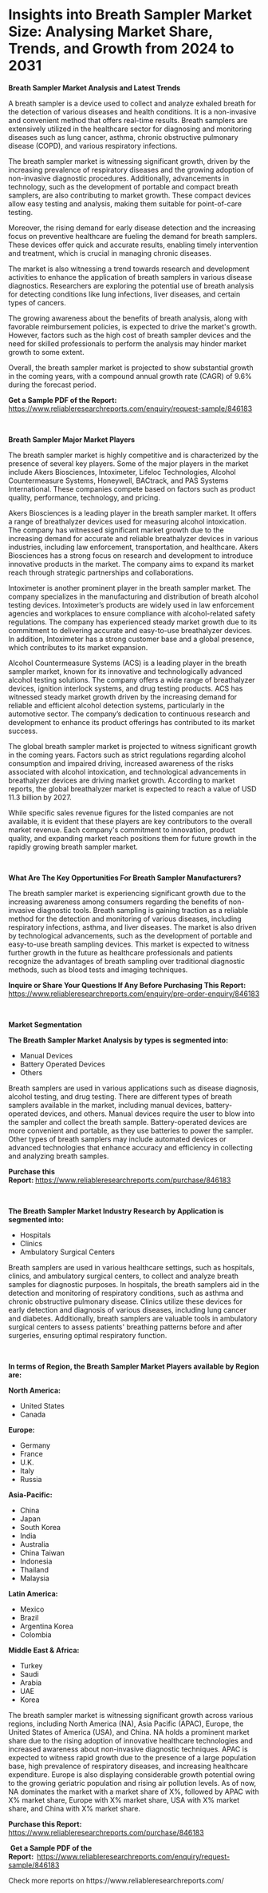 <p><h1>Insights into Breath Sampler Market Size: Analysing Market Share, Trends, and Growth from 2024 to 2031</h1></p><p><strong>Breath Sampler Market Analysis and Latest Trends</strong></p>
<p><p>A breath sampler is a device used to collect and analyze exhaled breath for the detection of various diseases and health conditions. It is a non-invasive and convenient method that offers real-time results. Breath samplers are extensively utilized in the healthcare sector for diagnosing and monitoring diseases such as lung cancer, asthma, chronic obstructive pulmonary disease (COPD), and various respiratory infections.</p><p>The breath sampler market is witnessing significant growth, driven by the increasing prevalence of respiratory diseases and the growing adoption of non-invasive diagnostic procedures. Additionally, advancements in technology, such as the development of portable and compact breath samplers, are also contributing to market growth. These compact devices allow easy testing and analysis, making them suitable for point-of-care testing.</p><p>Moreover, the rising demand for early disease detection and the increasing focus on preventive healthcare are fueling the demand for breath samplers. These devices offer quick and accurate results, enabling timely intervention and treatment, which is crucial in managing chronic diseases.</p><p>The market is also witnessing a trend towards research and development activities to enhance the application of breath samplers in various disease diagnostics. Researchers are exploring the potential use of breath analysis for detecting conditions like lung infections, liver diseases, and certain types of cancers.</p><p>The growing awareness about the benefits of breath analysis, along with favorable reimbursement policies, is expected to drive the market's growth. However, factors such as the high cost of breath sampler devices and the need for skilled professionals to perform the analysis may hinder market growth to some extent.</p><p>Overall, the breath sampler market is projected to show substantial growth in the coming years, with a compound annual growth rate (CAGR) of 9.6% during the forecast period.</p></p>
<p><strong>Get a Sample PDF of the Report:&nbsp;</strong> <a href="https://www.reliableresearchreports.com/enquiry/request-sample/846183">https://www.reliableresearchreports.com/enquiry/request-sample/846183</a></p>
<p>&nbsp;</p>
<p><strong>Breath Sampler Major Market Players</strong></p>
<p><p>The breath sampler market is highly competitive and is characterized by the presence of several key players. Some of the major players in the market include Akers Biosciences, Intoximeter, Lifeloc Technologies, Alcohol Countermeasure Systems, Honeywell, BACtrack, and PAS Systems International. These companies compete based on factors such as product quality, performance, technology, and pricing.</p><p>Akers Biosciences is a leading player in the breath sampler market. It offers a range of breathalyzer devices used for measuring alcohol intoxication. The company has witnessed significant market growth due to the increasing demand for accurate and reliable breathalyzer devices in various industries, including law enforcement, transportation, and healthcare. Akers Biosciences has a strong focus on research and development to introduce innovative products in the market. The company aims to expand its market reach through strategic partnerships and collaborations.</p><p>Intoximeter is another prominent player in the breath sampler market. The company specializes in the manufacturing and distribution of breath alcohol testing devices. Intoximeter’s products are widely used in law enforcement agencies and workplaces to ensure compliance with alcohol-related safety regulations. The company has experienced steady market growth due to its commitment to delivering accurate and easy-to-use breathalyzer devices. In addition, Intoximeter has a strong customer base and a global presence, which contributes to its market expansion.</p><p>Alcohol Countermeasure Systems (ACS) is a leading player in the breath sampler market, known for its innovative and technologically advanced alcohol testing solutions. The company offers a wide range of breathalyzer devices, ignition interlock systems, and drug testing products. ACS has witnessed steady market growth driven by the increasing demand for reliable and efficient alcohol detection systems, particularly in the automotive sector. The company’s dedication to continuous research and development to enhance its product offerings has contributed to its market success.</p><p>The global breath sampler market is projected to witness significant growth in the coming years. Factors such as strict regulations regarding alcohol consumption and impaired driving, increased awareness of the risks associated with alcohol intoxication, and technological advancements in breathalyzer devices are driving market growth. According to market reports, the global breathalyzer market is expected to reach a value of USD 11.3 billion by 2027.</p><p>While specific sales revenue figures for the listed companies are not available, it is evident that these players are key contributors to the overall market revenue. Each company's commitment to innovation, product quality, and expanding market reach positions them for future growth in the rapidly growing breath sampler market.</p></p>
<p>&nbsp;</p>
<p><strong>What Are The Key Opportunities For Breath Sampler Manufacturers?</strong></p>
<p><p>The breath sampler market is experiencing significant growth due to the increasing awareness among consumers regarding the benefits of non-invasive diagnostic tools. Breath sampling is gaining traction as a reliable method for the detection and monitoring of various diseases, including respiratory infections, asthma, and liver diseases. The market is also driven by technological advancements, such as the development of portable and easy-to-use breath sampling devices. This market is expected to witness further growth in the future as healthcare professionals and patients recognize the advantages of breath sampling over traditional diagnostic methods, such as blood tests and imaging techniques.</p></p>
<p><strong>Inquire or Share Your Questions If Any Before Purchasing This Report:</strong> <a href="https://www.reliableresearchreports.com/enquiry/pre-order-enquiry/846183">https://www.reliableresearchreports.com/enquiry/pre-order-enquiry/846183</a></p>
<p>&nbsp;</p>
<p><strong>Market Segmentation</strong></p>
<p><strong>The Breath Sampler Market Analysis by types is segmented into:</strong></p>
<p><ul><li>Manual Devices</li><li>Battery Operated Devices</li><li>Others</li></ul></p>
<p><p>Breath samplers are used in various applications such as disease diagnosis, alcohol testing, and drug testing. There are different types of breath samplers available in the market, including manual devices, battery-operated devices, and others. Manual devices require the user to blow into the sampler and collect the breath sample. Battery-operated devices are more convenient and portable, as they use batteries to power the sampler. Other types of breath samplers may include automated devices or advanced technologies that enhance accuracy and efficiency in collecting and analyzing breath samples.</p></p>
<p><strong>Purchase this Report:&nbsp;</strong><a href="https://www.reliableresearchreports.com/purchase/846183">https://www.reliableresearchreports.com/purchase/846183</a></p>
<p>&nbsp;</p>
<p><strong>The Breath Sampler Market Industry Research by Application is segmented into:</strong></p>
<p><ul><li>Hospitals</li><li>Clinics</li><li>Ambulatory Surgical Centers</li></ul></p>
<p><p>Breath samplers are used in various healthcare settings, such as hospitals, clinics, and ambulatory surgical centers, to collect and analyze breath samples for diagnostic purposes. In hospitals, the breath samplers aid in the detection and monitoring of respiratory conditions, such as asthma and chronic obstructive pulmonary disease. Clinics utilize these devices for early detection and diagnosis of various diseases, including lung cancer and diabetes. Additionally, breath samplers are valuable tools in ambulatory surgical centers to assess patients' breathing patterns before and after surgeries, ensuring optimal respiratory function.</p></p>
<p>&nbsp;</p>
<p><strong>In terms of Region, the Breath Sampler Market Players available by Region are:</strong></p>
<p>
    <p> <strong> North America: </strong>
        <ul>
            <li>United States</li>
            <li>Canada</li>
        </ul>
        </p> 
    <p> <strong> Europe: </strong>
        <ul>
            <li>Germany</li>
            <li>France</li>
            <li>U.K.</li>
            <li>Italy</li>
            <li>Russia</li>
        </ul>
        </p> 
    <p> <strong> Asia-Pacific: </strong>
        <ul>
            <li>China</li>
            <li>Japan</li>
            <li>South Korea</li>
            <li>India</li>
            <li>Australia</li>
            <li>China Taiwan</li>
            <li>Indonesia</li>
            <li>Thailand</li>
            <li>Malaysia</li>
        </ul>
        </p> 
    <p> <strong> Latin America: </strong>
        <ul>
            <li>Mexico</li>
            <li>Brazil</li>
            <li>Argentina Korea</li>
            <li>Colombia</li>
        </ul>
        </p> 
    <p> <strong> Middle East & Africa: </strong>
        <ul>
            <li>Turkey</li>
            <li>Saudi</li>
            <li>Arabia</li>
            <li>UAE</li>
            <li>Korea</li>
        </ul>
    </p>
    </p>
<p><p>The breath sampler market is witnessing significant growth across various regions, including North America (NA), Asia Pacific (APAC), Europe, the United States of America (USA), and China. NA holds a prominent market share due to the rising adoption of innovative healthcare technologies and increased awareness about non-invasive diagnostic techniques. APAC is expected to witness rapid growth due to the presence of a large population base, high prevalence of respiratory diseases, and increasing healthcare expenditure. Europe is also displaying considerable growth potential owing to the growing geriatric population and rising air pollution levels. As of now, NA dominates the market with a market share of X%, followed by APAC with X% market share, Europe with X% market share, USA with X% market share, and China with X% market share.</p></p>
<p><strong>Purchase this Report: </strong><a href="https://www.reliableresearchreports.com/purchase/846183">https://www.reliableresearchreports.com/purchase/846183</a></p>
<p>&nbsp;<strong>Get a Sample PDF of the Report:&nbsp;&nbsp;</strong><a href="https://www.reliableresearchreports.com/enquiry/request-sample/846183">https://www.reliableresearchreports.com/enquiry/request-sample/846183</a></p>
<p><strong></strong></p>
<p>Check more reports on https://www.reliableresearchreports.com/</p>